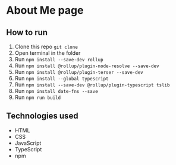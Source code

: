 # About Me page 

## How to run
1. Clone this repo ```git clone```
2. Open terminal in the folder
3. Run ```npm install --save-dev rollup```
4. Run ```npm install @rollup/plugin-node-resolve --save-dev```
5. Run ```npm install @rollup/plugin-terser --save-dev```
6. Run ```npm install --global typescript```
7. Run ```npm install --save-dev @rollup/plugin-typescript tslib```
8. Run ```npm install date-fns --save```
9. Run ```npm run build```

## Technologies used
- HTML
- CSS
- JavaScript
- TypeScript
- npm